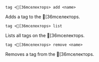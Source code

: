 `tag <[36mселекторs> add <name>`

Adds a tag to the [36mселекторs.

`tag <[36mселекторs> list`

Lists all tags on the [36mселекторs.

`tag <[36mселекторs> remove <name>`

Removes a tag from the [36mселекторs.